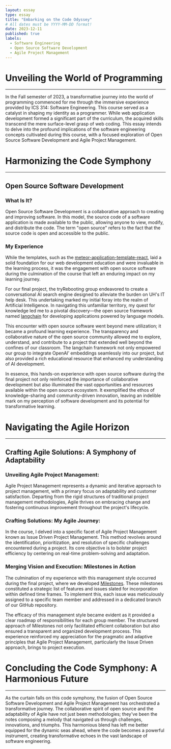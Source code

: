 ```yaml
---
layout: essay
type: essay
title: "Embarking on the Code Odyssey"
# All dates must be YYYY-MM-DD format!
date: 2023-12-11
published: true
labels:
  - Software Engineering
  - Open Source Software Development
  - Agile Project Management
---
```


# Unveiling the World of Programming
---

In the Fall semester of 2023, a transformative journey into the world of programming commenced for me through the immersive experience provided by ICS 314: Software Engineering. This course served as a catalyst in shaping my identity as a programmer. While web application development formed a significant part of the curriculum, the acquired skills transcend the mere surface-level grasp of web coding. This essay intends to delve into the profound implications of the software engineering concepts cultivated during this course, with a focused exploration of Open Source Software Development and Agile Project Management. 

# Harmonizing the Code Symphony
---

## Open Source Software Development

### What Is It?
Open Source Software Development is a collaborative approach to creating and improving software. In this model, the source code of a software application is made available to the public, allowing anyone to view, modify, and distribute the code. The term "open source" refers to the fact that the source code is open and accessible to the public. 

### My Experience
While the templates, such as the [meteor-application-template-react](https://ics-software-engineering.github.io/meteor-application-template-react/), laid a solid foundation for our web development education and were invaluable in the learning process, it was the engagement with open source software during the culmination of the course that left an enduring impact on my learning journey.

For our final project, the tryRebooting group endeavored to create a conversational AI search engine designed to alleviate the burden on UH's IT help desk. This undertaking marked my initial foray into the realm of Artificial Intelligence. In navigating this unfamiliar territory, my quest for knowledge led me to a pivotal discovery—the open source framework named [langchain](https://python.langchain.com/docs/get_started/introduction) for developing applications powered by language models.

This encounter with open source software went beyond mere utilization; it became a profound learning experience. The transparency and collaborative nature of the open source community allowed me to explore, understand, and contribute to a project that extended well beyond the confines of our classroom. The langchain framework not only empowered our group to integrate OpenAI’ embeddings seamlessly into our project, but also provided a rich educational resource that enhanced my understanding of AI development.

In essence, this hands-on experience with open source software during the final project not only reinforced the importance of collaborative development but also illuminated the vast opportunities and resources available within the open source ecosystem. It exemplified the ethos of knowledge-sharing and community-driven innovation, leaving an indelible mark on my perception of software development and its potential for transformative learning.

# Navigating the Agile Horizon
---

## Crafting Agile Solutions: A Symphony of Adaptability

### Unveiling Agile Project Management:

Agile Project Management represents a dynamic and iterative approach to project management, with a primary focus on adaptability and customer satisfaction. Departing from the rigid structures of traditional project management methodologies, Agile thrives on embracing change and fostering continuous improvement throughout the project's lifecycle.

### Crafting Solutions: My Agile Journey:

In the course, I delved into a specific facet of Agile Project Management known as Issue Driven Project Management. This method revolves around the identification, prioritization, and resolution of specific challenges encountered during a project. Its core objective is to bolster project efficiency by centering on real-time problem-solving and adaptation.

### Merging Vision and Execution: Milestones in Action

The culmination of my experience with this management style occurred during the final project, where we developed [Milestones](https://tryrebooting2023.github.io/#development-history). These milestones constituted a strategic list of features and issues slated for incorporation within defined time frames. To implement this, each issue was meticulously assigned to a specific team member and addressed in a dedicated branch of our GitHub repository.

The efficacy of this management style became evident as it provided a clear roadmap of responsibilities for each group member. The structured approach of Milestones not only facilitated efficient collaboration but also ensured a transparent and organized development process. This experience reinforced my appreciation for the pragmatic and adaptive principles that Agile Project Management, particularly the Issue Driven approach, brings to project execution.

# Concluding the Code Symphony: A Harmonious Future
---

As the curtain falls on this code symphony, the fusion of Open Source Software Development and Agile Project Management has orchestrated a transformative journey. The collaborative spirit of open source and the adaptability of Agile have not just been methodologies; they've been the notes composing a melody that navigated us through challenges, innovations, and triumphs. This harmonious blend has left me better equipped for the dynamic seas ahead, where the code becomes a powerful instrument, creating transformative echoes in the vast landscape of software engineering.


